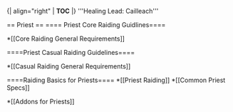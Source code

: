 {| align="right"
  | __TOC__
  |}
'''Healing Lead: Cailleach'''



== Priest ==
==== Priest Core Raiding Guidlines====

*[[Core Raiding General Requirements]]

====Priest Casual Raiding Guidelines====

*[[Casual Raiding General Requirements]]


====Raiding Basics for Priests====
*[[Priest Raiding]]
*[[Common Priest Specs]]

*[[Addons for Priests]]
